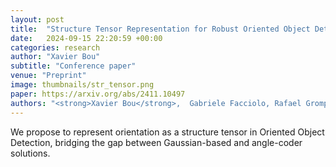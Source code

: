 ```yaml
---
layout: post
title:  "Structure Tensor Representation for Robust Oriented Object Detection "
date:   2024-09-15 22:20:59 +00:00
categories: research
author: "Xavier Bou"
subtitle: "Conference paper"
venue: "Preprint"
image: thumbnails/str_tensor.png
paper: https://arxiv.org/abs/2411.10497
authors: "<strong>Xavier Bou</strong>,  Gabriele Facciolo, Rafael Grompone Von Gioi, Jean-Michel Morel, Thibaud Ehret"
---
```

We propose to represent orientation as a structure tensor in Oriented Object Detection, bridging the gap between Gaussian-based and angle-coder solutions.